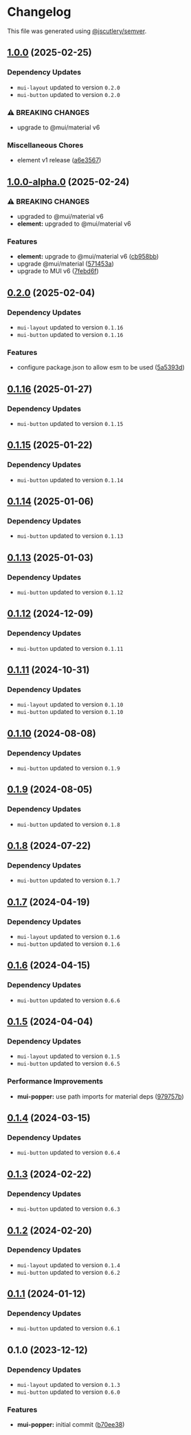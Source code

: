 # Changelog

This file was generated using [@jscutlery/semver](https://github.com/jscutlery/semver).

## [1.0.0](https://github.com/Availity/element/compare/@availity/mui-popper@1.0.0-alpha.0...@availity/mui-popper@1.0.0) (2025-02-25)

### Dependency Updates

* `mui-layout` updated to version `0.2.0`
* `mui-button` updated to version `0.2.0`

### ⚠ BREAKING CHANGES

* upgrade to @mui/material v6

### Miscellaneous Chores

* element v1 release ([a6e3567](https://github.com/Availity/element/commit/a6e35671185b9f13d25c7a39c4488ecb8774633e))

## [1.0.0-alpha.0](https://github.com/Availity/element/compare/@availity/mui-popper@0.2.0...@availity/mui-popper@1.0.0-alpha.0) (2025-02-24)


### ⚠ BREAKING CHANGES

* upgraded to @mui/material v6
* **element:** upgraded to @mui/material v6

### Features

* **element:** upgrade to @mui/material v6 ([cb958bb](https://github.com/Availity/element/commit/cb958bba99a4f1ee6dab323f0ff54b69e6fd3493))
* upgrade @mui/material ([571453a](https://github.com/Availity/element/commit/571453a34b21c344594ab4c03bc497d19aba942b))
* upgrade to MUI v6 ([7febd6f](https://github.com/Availity/element/commit/7febd6fd4fd58e87e1c97a832cea3b4595a35d58))

## [0.2.0](https://github.com/Availity/element/compare/@availity/mui-popper@0.1.16...@availity/mui-popper@0.2.0) (2025-02-04)

### Dependency Updates

* `mui-layout` updated to version `0.1.16`
* `mui-button` updated to version `0.1.16`

### Features

* configure package.json to allow esm to be used ([5a5393d](https://github.com/Availity/element/commit/5a5393de761f52608e714dd94a05106937dd95db))

## [0.1.16](https://github.com/Availity/element/compare/@availity/mui-popper@0.1.15...@availity/mui-popper@0.1.16) (2025-01-27)

### Dependency Updates

* `mui-button` updated to version `0.1.15`
## [0.1.15](https://github.com/Availity/element/compare/@availity/mui-popper@0.1.14...@availity/mui-popper@0.1.15) (2025-01-22)

### Dependency Updates

* `mui-button` updated to version `0.1.14`
## [0.1.14](https://github.com/Availity/element/compare/@availity/mui-popper@0.1.13...@availity/mui-popper@0.1.14) (2025-01-06)

### Dependency Updates

* `mui-button` updated to version `0.1.13`
## [0.1.13](https://github.com/Availity/element/compare/@availity/mui-popper@0.1.12...@availity/mui-popper@0.1.13) (2025-01-03)

### Dependency Updates

* `mui-button` updated to version `0.1.12`
## [0.1.12](https://github.com/Availity/element/compare/@availity/mui-popper@0.1.11...@availity/mui-popper@0.1.12) (2024-12-09)

### Dependency Updates

* `mui-button` updated to version `0.1.11`
## [0.1.11](https://github.com/Availity/element/compare/@availity/mui-popper@0.1.10...@availity/mui-popper@0.1.11) (2024-10-31)

### Dependency Updates

* `mui-layout` updated to version `0.1.10`
* `mui-button` updated to version `0.1.10`
## [0.1.10](https://github.com/Availity/element/compare/@availity/mui-popper@0.1.9...@availity/mui-popper@0.1.10) (2024-08-08)

### Dependency Updates

* `mui-button` updated to version `0.1.9`
## [0.1.9](https://github.com/Availity/element/compare/@availity/mui-popper@0.1.8...@availity/mui-popper@0.1.9) (2024-08-05)

### Dependency Updates

* `mui-button` updated to version `0.1.8`
## [0.1.8](https://github.com/Availity/element/compare/@availity/mui-popper@0.1.7...@availity/mui-popper@0.1.8) (2024-07-22)

### Dependency Updates

* `mui-button` updated to version `0.1.7`
## [0.1.7](https://github.com/Availity/element/compare/@availity/mui-popper@0.1.6...@availity/mui-popper@0.1.7) (2024-04-19)

### Dependency Updates

* `mui-layout` updated to version `0.1.6`
* `mui-button` updated to version `0.1.6`
## [0.1.6](https://github.com/Availity/element/compare/@availity/mui-popper@0.1.5...@availity/mui-popper@0.1.6) (2024-04-15)

### Dependency Updates

* `mui-button` updated to version `0.6.6`
## [0.1.5](https://github.com/Availity/element/compare/@availity/mui-popper@0.1.4...@availity/mui-popper@0.1.5) (2024-04-04)

### Dependency Updates

* `mui-layout` updated to version `0.1.5`
* `mui-button` updated to version `0.6.5`

### Performance Improvements

* **mui-popper:** use path imports for material deps ([979757b](https://github.com/Availity/element/commit/979757b0d0fa3a8d18f20964336fadf1bf82f652))

## [0.1.4](https://github.com/Availity/element/compare/@availity/mui-popper@0.1.3...@availity/mui-popper@0.1.4) (2024-03-15)

### Dependency Updates

* `mui-button` updated to version `0.6.4`
## [0.1.3](https://github.com/Availity/element/compare/@availity/mui-popper@0.1.2...@availity/mui-popper@0.1.3) (2024-02-22)

### Dependency Updates

* `mui-button` updated to version `0.6.3`
## [0.1.2](https://github.com/Availity/element/compare/@availity/mui-popper@0.1.1...@availity/mui-popper@0.1.2) (2024-02-20)

### Dependency Updates

* `mui-layout` updated to version `0.1.4`
* `mui-button` updated to version `0.6.2`
## [0.1.1](https://github.com/Availity/element/compare/@availity/mui-popper@0.1.0...@availity/mui-popper@0.1.1) (2024-01-12)

### Dependency Updates

* `mui-button` updated to version `0.6.1`
## 0.1.0 (2023-12-12)

### Dependency Updates

* `mui-layout` updated to version `0.1.3`
* `mui-button` updated to version `0.6.0`

### Features

* **mui-popper:** initial commit ([b70ee38](https://github.com/Availity/element/commit/b70ee382304605f43480c48dee5855aada32f267))
